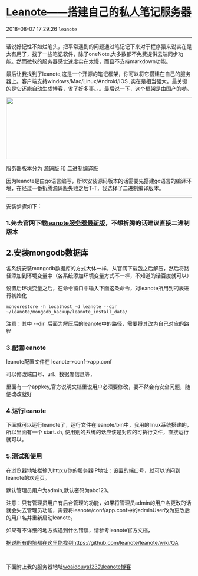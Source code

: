 # [Leanote——搭建自己的私人笔记服务器](https://blog.csdn.net/woaidouya123/article/details/81484028)
2018-08-07 17:29:26 `leanote`

---
<p>话说好记性不如烂笔头，把平常遇到的问题通过笔记记下来对于程序猿来说实在是太有用了，找了一些笔记软件，除了oneNote,大多数都不免费提供云端同步功能。然而微软的服务器感觉速度实在太慢，而且不支持markdown功能。</p> 
<p>最后让我找到了leanote,这是一个开源的笔记框架，你可以将它搭建在自己的服务器上。客户端支持windows/Mac/Linux/Android/IOS ,实在是相当强大。最关键的是它还能自动生成博客，省了好多事。。。最后说一下，这个框架是由国产的呦。</p> 
<p><img alt="" class="has" height="168" src="https://img-blog.csdn.net/20180807164703970?watermark/2/text/aHR0cHM6Ly9ibG9nLmNzZG4ubmV0L3dvYWlkb3V5YTEyMw==/font/5a6L5L2T/fontsize/400/fill/I0JBQkFCMA==/dissolve/70" width="533"></p> 
<p>服务器版本分为 源码版 和 二进制编译版</p> 
<p>因为leanote是由go语言编写，所以安装源码版本的话需要先搭建go语言的编译环境，在经过一番折腾源码版失败之后T-T，我选择了二进制编译版本。</p> 
<hr> 
<p>安装步骤如下：</p> 
<h3>1.先去官网下载<a href="http://leanote.org/#download">leanote服务器最新版</a>，不想折腾的话建议直接二进制版本</h3> 
<h2>2.安装mongodb数据库</h2> 
<p>各系统安装mongodb数据库的方式大体一样，从官网下载包之后解压，然后将路径添加到环境变量中（各系统添加环境变量方式不一样，不知道的话百度就可以）</p> 
<p>设置后环境变量之后，在命令窗口中输入下面这条命令，对leanote所用到的表进行初始化</p> 

```
mongorestore -h localhost -d leanote --dir ~/leanote/mongodb_backup/leanote_install_data/
``` 
<p>注意：其中 --dir&nbsp; 后面为解压后的leanote中的路径，需要将其改为自己对应的路径</p> 
<h3>3.配置leanote</h3> 
<p>leanote配置文件在 leanote-&gt;conf-&gt;app.conf&nbsp;</p> 
<p>可以修改端口号、url、数据库信息等，</p> 
<p>里面有一个appkey,官方说明文档里说用户必须要修改，要不然会有安全问题，随便改改就好</p> 
<h3>4.运行leanote</h3> 
<p>下面就可以运行leanote了，运行文件在leanote/bin中，我用的linux系统搭建的，所以里面有一个 start.sh, 使用别的系统的话应该是对应的可执行文件，直接运行就可以。</p> 
<h3>5.测试和使用</h3> 
<p>在浏览器地址栏输入http://你的服务器IP地址：设置的端口号，就可以访问到leanote的欢迎页。</p> 
<p>默认管理员用户为admin,默认密码为abc123。</p> 
<p>注意：只有管理员用户有后台管理的功能，如果将管理员admin的用户名更改的话就会失去管理员功能，需要将leanote/conf/app.conf中的adminUser改为更改后的用户名并重新启动leanote。</p> 
<p>如果有不详细的地方或遇到什么错误，请参考leanote官方文档，</p> 
<p><a href="https://github.com/leanote/leanote/wiki/QA">据说所有的坑都在这里能找到</a><a href="https://github.com/leanote/leanote/wiki/QA">https://github.com/leanote/leanote/wiki/QA</a></p> 
<p>&nbsp;</p> 
<p>下面附上我的服务器地址<a href="http://www.woaidouya123.cf:2333">woaidouya123的leanote博客</a></p>
